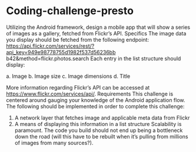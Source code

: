 # Coding-challenge-presto

Utilizing the Android framework, design a mobile app that will show a series of images as a
gallery, fetched from Flickr’s API.
Specifics
The image data you display should be fetched from the following endpoint:
https://api.flickr.com/services/rest/?api_key=949e98778755d1982f537d56236bb
b42&amp;method=flickr.photos.search
Each entry in the list structure should display:

a. Image
b. Image size
c. Image dimensions
d. Title

More information regarding Flickr’s API can be accessed at https://www.flickr.com/services/api/.
Requirements
This challenge is centered around gauging your knowledge of the Android application flow.
The following should be implemented in order to complete this challenge:
1. A network layer that fetches image and applicable meta data from Flickr
2. A means of displaying this information in a list structure
Scalability is paramount. The code you build should not end up being a bottleneck down the
road (will this have to be rebuilt when it’s pulling from millions of images from many sources?).
